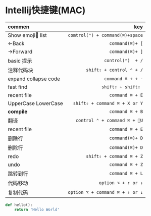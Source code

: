 # Intellij快捷键(MAC)
| commen | key  |
| :---   | ---: |
Show emoji list| `comtrol(⌃) + command(⌘)+space`
←Back | `command(⌘)+ [`
→Forward | `command(⌘)+ ]`
basic 提示 | `control(⌃)  + /`
注释代码块 | `shift⇧ + control ⌃ + /`
expand collapse code | `command ⌘ + + -`
fast find | ` shift⇧ + shift⇧  `
recent file | ` command ⌘ + E `
UpperCase LowerCase | ` shift⇧ + command ⌘ + X or Y `
**compile** | `command ⌘ + B`
翻译 | `control ⌃ + command ⌘ + U`
recent file | ` command ⌘ + E `
删除行 | `command(⌘)+ D`
删除行 | `command(⌘)+ D`
redo | `shift⇧ + command ⌘ + Z`
undo | `command ⌘ + Z`
跳转到行 | `command ⌘ + L`
代码移动 | `option ⌥ + ↑ or ↓`
复制代码 | `option ⌥ + command ⌘ + ↑ or ↓`



```python
def hello():
    return 'Hello World'
```